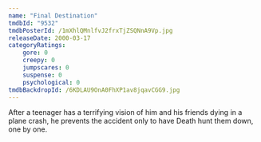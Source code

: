 ```yaml
---
name: "Final Destination"
tmdbId: "9532"
tmdbPosterId: /1mXhlQMnlfvJ2frxTjZSQNnA9Vp.jpg
releaseDate: 2000-03-17
categoryRatings:
    gore: 0
    creepy: 0
    jumpscares: 0
    suspense: 0
    psychological: 0
tmdbBackdropId: /6KDLAU9OnA0FhXP1av8jqavCGG9.jpg
---
```

After a teenager has a terrifying vision of him and his friends dying in a plane crash, he prevents the accident only to have Death hunt them down, one by one.
